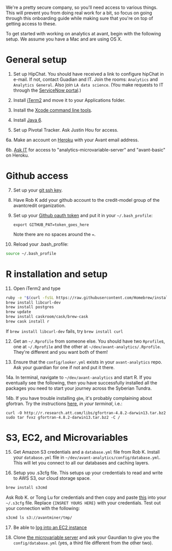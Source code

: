 We're a pretty secure company, so you'll need access to various things.  This will prevent you from doing real work for a bit, so focus on going through this onboarding guide while making sure that you're on top of getting access to these.

To get started with working on analytics at avant, begin with the following setup. We assume you have a Mac and are using OS X.

# General setup

1. Set up HipChat.  You should have received a link to configure hipChat in e-mail.  If not, contact Guadian and IT.  Join the rooms: `Analytics` and `Analytics General`.  Also join `LA data science`.  (You make requests to IT through the [ServiceNow portal](https://avantcreditcorp.service-now.com/navpage.do).)
 
2. Install [iTerm2](https://iterm2.com/downloads.html) and move it to your Applications folder.

3. Install the [Xcode command line tools](http://osxdaily.com/2014/02/12/install-command-line-tools-mac-os-x/). 

4. Install [Java 6](https://support.apple.com/kb/dl1572?locale=en_US).

5. Set up Pivotal Tracker.  Ask Justin Hou for access.

6a. Make an account on [Heroku](www.heroku.com) with your Avant email address.

6b. [Ask IT](https://avantcreditcorp.service-now.com/navpage.do) for access to "analytics-microvariable-server" and "avant-basic" on Heroku.

# Github access

7. Set up your [git ssh key](https://help.github.com/articles/generating-ssh-keys/).

8. Have Rob K add your github account to the credit-model group of the avantcredit organization.

9. Set up your [Github oauth token](https://gist.github.com/robertzk/c6efef69a92cc3a03753) and put it in your `~/.bash_profile`:
      
   ```
   export GITHUB_PAT=token_goes_here
   ```

   Note there are no spaces around the `=`.
      
10. Reload your .bash_profile:

   ```bash
   source ~/.bash_profile
   ```

# R installation and setup

11. Open iTerm2 and type
   
   ```bash
   ruby -e "$(curl -fsSL https://raw.githubusercontent.com/Homebrew/install/master/install)"
   brew install libcurl-dev
   brew install postgres
   brew update
   brew install caskroom/cask/brew-cask
   brew cask install r
   ```

   If `brew install libcurl-dev` fails, try `brew install curl`

12. Get an `~/.Rprofile` from someone else. You should have two `Rprofile`s, one at `~/.Rprofile` and the other at `~/dev/avant-analytics/.Rprofile`. They're different and you want both of them!

13. Ensure that the `config/looker.yml` exists in your `avant-analytics` repo. Ask your guardian for one if not and put it there.

14a. In terminal, navigate to `~/dev/avant-analytics` and start R. If you eventually see the following, then you have successfully installed all the packages you need to start your journey across the Syberian Tundra.

14b. If you have trouble installing `gbm`, it's probably complaining about gfortran.  Try the instructions [here](http://thecoatlessprofessor.com/programming/rcpp-rcpparmadillo-and-os-x-mavericks-lgfortran-and-lquadmath-error/), *in your terminal*, i.e.:
      
   ```
   curl -O http://r.research.att.com/libs/gfortran-4.8.2-darwin13.tar.bz2
   sudo tar fvxz gfortran-4.8.2-darwin13.tar.bz2 -C /
   ```

# S3, EC2, and Microvariables

15. Get Amazon S3 credentials and a `database.yml` file from Rob K.  Install your `database.yml` file in `~/dev/avant-analytics/config/database.yml`.  This will let you connect to all our databases and caching layers.

16. Setup you .s3cfg file. This setups up your credentials to read and write to AWS S3, our cloud storage space. 

   ```bash
   brew install s3cmd
   ```

   Ask Rob K. or Tong Lu for credentials and then copy and paste [this](https://gist.github.com/peterhurford/023bcaee0a27fa77e814) into your `~/.s3cfg` file.
   Replace `{INSRET YOURS HERE}` with your credentials. Test out your connection with the following:

   ```bash
   s3cmd ls s3://avantminer/tmp/
   ```

17. Be able to [log into an EC2 instance](https://github.com/avantcredit/avant-analytics/wiki/Configure-your-new-EC2-instance)

18. Clone [the microvariable server](https://github.com/avantcredit/analytics-microvariable-server) and ask your Gaurdian to give you the `config/database.yml` (yes, a third file different from the other two).
